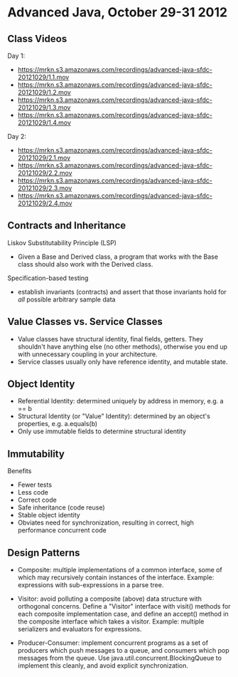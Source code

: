 Advanced Java, October 29-31 2012
=================================

Class Videos
------------

Day 1:

  - https://mrkn.s3.amazonaws.com/recordings/advanced-java-sfdc-20121029/1.1.mov
  - https://mrkn.s3.amazonaws.com/recordings/advanced-java-sfdc-20121029/1.2.mov
  - https://mrkn.s3.amazonaws.com/recordings/advanced-java-sfdc-20121029/1.3.mov
  - https://mrkn.s3.amazonaws.com/recordings/advanced-java-sfdc-20121029/1.4.mov

Day 2:

  - https://mrkn.s3.amazonaws.com/recordings/advanced-java-sfdc-20121029/2.1.mov
  - https://mrkn.s3.amazonaws.com/recordings/advanced-java-sfdc-20121029/2.2.mov
  - https://mrkn.s3.amazonaws.com/recordings/advanced-java-sfdc-20121029/2.3.mov
  - https://mrkn.s3.amazonaws.com/recordings/advanced-java-sfdc-20121029/2.4.mov


Contracts and Inheritance
-------------------------

Liskov Substitutability Principle (LSP)

  - Given a Base and Derived class, a program that works with the Base class should also work with the Derived class.

Specification-based testing

  - establish invariants (contracts) and assert that those invariants hold for *all* possible arbitrary sample data

Value Classes vs. Service Classes
---------------------------------

  - Value classes have structural identity, final fields, getters. They shouldn't have anything else (no other methods), otherwise you end up with unnecessary coupling in your architecture.
  - Service classes usually only have reference identity, and mutable state.

Object Identity
---------------

  - Referential Identity: determined uniquely by address in memory, e.g. a == b
  - Structural Identity (or "Value" Identity): determined by an object's properties, e.g. a.equals(b)
  - Only use immutable fields to determine structural identity

Immutability
------------

Benefits

  - Fewer tests
  - Less code
  - Correct code
  - Safe inheritance (code reuse)
  - Stable object identity
  - Obviates need for synchronization, resulting in correct, high performance concurrent code

Design Patterns
---------------

  - Composite: multiple implementations of a common interface, some of which may recursively contain instances of the interface. Example: expressions with sub-expressions in a parse tree.

  - Visitor: avoid polluting a composite (above) data structure with orthogonal concerns. Define a "Visitor" interface with visit() methods for each composite implementation case, and define an accept() method in the composite interface which takes a visitor. Example: multiple serializers and evaluators for expressions.

  - Producer-Consumer: implement concurrent programs as a set of producers which push messages to a queue, and consumers which pop messages from the queue. Use java.util.concurrent.BlockingQueue to implement this cleanly, and avoid explicit synchronization.